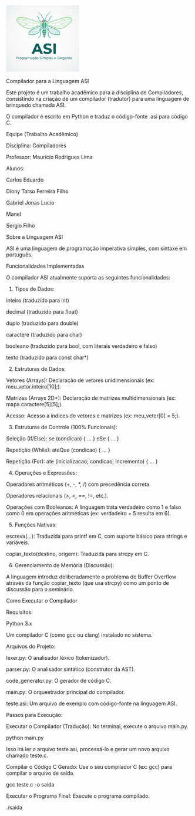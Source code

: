 <img src="ASI-Logo.png" alt="Logo da Linguagem ASI" width="200"/> <!-- Imagem com largura definida -->


Compilador para a Linguagem ASI

Este projeto é um trabalho acadêmico para a disciplina de Compiladores, consistindo na criação de um compilador (tradutor) para uma linguagem de brinquedo chamada ASI.

O compilador é escrito em Python e traduz o código-fonte .asi para código C.

Equipe (Trabalho Acadêmico)

Disciplina: Compiladores

Professor: Maurício Rodrigues Lima

Alunos:

Carlos Eduardo

Diony Tarso Ferreira Filho

Gabriel Jonas Lucio

Manel

Sergio Filho

Sobre a Linguagem ASI

ASI é uma linguagem de programação imperativa simples, com sintaxe em português.

Funcionalidades Implementadas

O compilador ASI atualmente suporta as seguintes funcionalidades:

1. Tipos de Dados:

inteiro (traduzido para int)

decimal (traduzido para float)

duplo (traduzido para double)

caractere (traduzido para char)

booleano (traduzido para bool, com literais verdadeiro e falso)

texto (traduzido para const char*)

2. Estruturas de Dados:

Vetores (Arrays): Declaração de vetores unidimensionais (ex: meu_vetor.inteiro[10];).

Matrizes (Arrays 2D+): Declaração de matrizes multidimensionais (ex: mapa.caractere[5][5];).

Acesso: Acesso a índices de vetores e matrizes (ex: meu_vetor[0] = 5;).

3. Estruturas de Controle (100% Funcionais):

Seleção (If/Else): se (condicao) { ... } eSe { ... }

Repetição (While): ateQue (condicao) { ... }

Repetição (For): ate (inicializacao; condicao; incremento) { ... }

4. Operações e Expressões:

Operadores aritméticos (+, -, *, /) com precedência correta.

Operadores relacionais (>, <, ==, !=, etc.).

Operações com Booleanos: A linguagem trata verdadeiro como 1 e falso como 0 em operações aritméticas (ex: verdadeiro + 5 resulta em 6).

5. Funções Nativas:

escreva(...): Traduzida para printf em C, com suporte básico para strings e variáveis.

copiar_texto(destino, origem): Traduzida para strcpy em C.

6. Gerenciamento de Memória (Discussão):

A linguagem introduz deliberadamente o problema de Buffer Overflow através da função copiar_texto (que usa strcpy) como um ponto de discussão para o seminário.

Como Executar o Compilador

Requisitos:

Python 3.x

Um compilador C (como gcc ou clang) instalado no sistema.

Arquivos do Projeto:

lexer.py: O analisador léxico (tokenizador).

parser.py: O analisador sintático (construtor da AST).

code_generator.py: O gerador de código C.

main.py: O orquestrador principal do compilador.

teste.asi: Um arquivo de exemplo com código-fonte na linguagem ASI.

Passos para Execução:

Executar o Compilador (Tradução):
No terminal, execute o arquivo main.py.

python main.py

Isso irá ler o arquivo teste.asi, processá-lo e gerar um novo arquivo chamado teste.c.

Compilar o Código C Gerado:
Use o seu compilador C (ex: gcc) para compilar o arquivo de saída.

gcc teste.c -o saida

Executar o Programa Final:
Execute o programa compilado.

./saida
